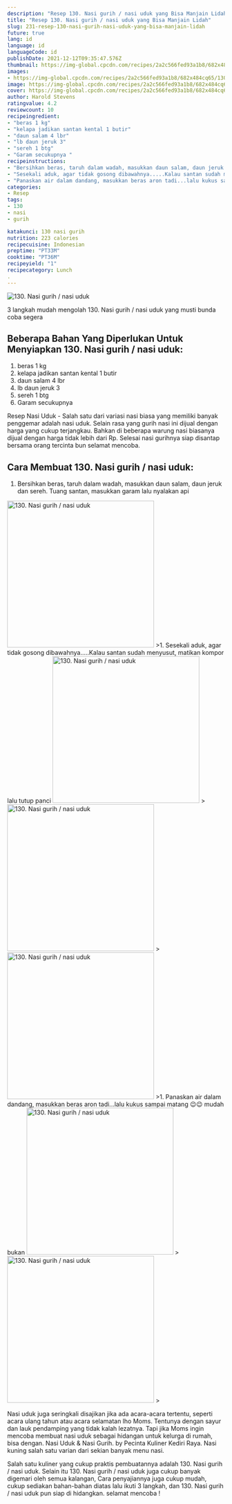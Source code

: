 ```yaml
---
description: "Resep 130. Nasi gurih / nasi uduk yang Bisa Manjain Lidah"
title: "Resep 130. Nasi gurih / nasi uduk yang Bisa Manjain Lidah"
slug: 231-resep-130-nasi-gurih-nasi-uduk-yang-bisa-manjain-lidah
future: true
lang: id
language: id
languageCode: id
publishDate: 2021-12-12T09:35:47.576Z 
thumbnail: https://img-global.cpcdn.com/recipes/2a2c566fed93a1b8/682x484cq65/130-nasi-gurih-nasi-uduk-foto-resep-utama.png
images:
- https://img-global.cpcdn.com/recipes/2a2c566fed93a1b8/682x484cq65/130-nasi-gurih-nasi-uduk-foto-resep-utama.png
image: https://img-global.cpcdn.com/recipes/2a2c566fed93a1b8/682x484cq65/130-nasi-gurih-nasi-uduk-foto-resep-utama.png
cover: https://img-global.cpcdn.com/recipes/2a2c566fed93a1b8/682x484cq65/130-nasi-gurih-nasi-uduk-foto-resep-utama.png
author: Harold Stevens
ratingvalue: 4.2
reviewcount: 10
recipeingredient:
- "beras 1 kg"
- "kelapa jadikan santan kental 1 butir"
- "daun salam 4 lbr"
- "lb daun jeruk 3"
- "sereh 1 btg"
- "Garam secukupnya "
recipeinstructions:
- "Bersihkan beras, taruh dalam wadah, masukkan daun salam, daun jeruk dan sereh. Tuang santan, masukkan garam lalu nyalakan api"
- "Sesekali aduk, agar tidak gosong dibawahnya.....Kalau santan sudah menyusut, matikan kompor lalu tutup panci"
- "Panaskan air dalam dandang, masukkan beras aron tadi...lalu kukus sampai matang 😉😉 mudah bukan"
categories:
- Resep
tags:
- 130
- nasi
- gurih

katakunci: 130 nasi gurih 
nutrition: 223 calories
recipecuisine: Indonesian
preptime: "PT33M"
cooktime: "PT36M"
recipeyield: "1"
recipecategory: Lunch
. 
---
```



![130. Nasi gurih / nasi uduk](https://img-global.cpcdn.com/recipes/2a2c566fed93a1b8/682x484cq65/130-nasi-gurih-nasi-uduk-foto-resep-utama.png)

3 langkah mudah mengolah  130. Nasi gurih / nasi uduk yang musti bunda coba segera

<!--inarticleads1-->

## Beberapa Bahan Yang Diperlukan Untuk Menyiapkan 130. Nasi gurih / nasi uduk:

1. beras 1 kg
1. kelapa jadikan santan kental 1 butir
1. daun salam 4 lbr
1. lb daun jeruk 3
1. sereh 1 btg
1. Garam secukupnya 

Resep Nasi Uduk - Salah satu dari variasi nasi biasa yang memiliki banyak penggemar adalah nasi uduk. Selain rasa yang gurih nasi ini dijual dengan harga yang cukup terjangkau. Bahkan di beberapa warung nasi biasanya dijual dengan harga tidak lebih dari Rp. Selesai nasi gurihnya siap disantap bersama orang tercinta bun selamat mencoba. 

<!--inarticleads2-->

## Cara Membuat 130. Nasi gurih / nasi uduk:

1. Bersihkan beras, taruh dalam wadah, masukkan daun salam, daun jeruk dan sereh. Tuang santan, masukkan garam lalu nyalakan api
<img class="lazyload" data-src="https://img-global.cpcdn.com/steps/eac8d6167a74c83d/160x128cq70/130-nasi-gurih-nasi-uduk-langkah-memasak-1-foto.png" alt="130. Nasi gurih / nasi uduk" width="340" height="340">
>1. Sesekali aduk, agar tidak gosong dibawahnya.....Kalau santan sudah menyusut, matikan kompor lalu tutup panci
<img class="lazyload" data-src="https://img-global.cpcdn.com/steps/cbf2ea4207e163a0/160x128cq70/130-nasi-gurih-nasi-uduk-langkah-memasak-2-foto.png" alt="130. Nasi gurih / nasi uduk" width="340" height="340">
><img class="lazyload" data-src="https://img-global.cpcdn.com/steps/57ada9bc1318cc24/160x128cq70/130-nasi-gurih-nasi-uduk-langkah-memasak-2-foto.png" alt="130. Nasi gurih / nasi uduk" width="340" height="340">
><img class="lazyload" data-src="https://img-global.cpcdn.com/steps/1c937b761d074b34/160x128cq70/130-nasi-gurih-nasi-uduk-langkah-memasak-2-foto.png" alt="130. Nasi gurih / nasi uduk" width="340" height="340">
>1. Panaskan air dalam dandang, masukkan beras aron tadi...lalu kukus sampai matang 😉😉 mudah bukan
<img class="lazyload" data-src="https://img-global.cpcdn.com/steps/8ce757748874122f/160x128cq70/130-nasi-gurih-nasi-uduk-langkah-memasak-3-foto.png" alt="130. Nasi gurih / nasi uduk" width="340" height="340">
><img class="lazyload" data-src="https://img-global.cpcdn.com/steps/1c97ed0bd275e977/160x128cq70/130-nasi-gurih-nasi-uduk-langkah-memasak-3-foto.png" alt="130. Nasi gurih / nasi uduk" width="340" height="340">
>

Nasi uduk juga seringkali disajikan jika ada acara-acara tertentu, seperti acara ulang tahun atau acara selamatan lho Moms. Tentunya dengan sayur dan lauk pendamping yang tidak kalah lezatnya. Tapi jika Moms ingin mencoba membuat nasi uduk sebagai hidangan untuk kelurga di rumah, bisa dengan. Nasi Uduk &amp; Nasi Gurih. by Pecinta Kuliner Kediri Raya. Nasi kuning salah satu varian dari sekian banyak menu nasi. 

Salah satu kuliner yang cukup praktis pembuatannya adalah  130. Nasi gurih / nasi uduk. Selain itu  130. Nasi gurih / nasi uduk  juga cukup banyak digemari oleh semua kalangan, Cara penyajiannya juga cukup mudah, cukup sediakan bahan-bahan diatas lalu ikuti 3 langkah, dan  130. Nasi gurih / nasi uduk  pun siap di hidangkan. selamat mencoba !
